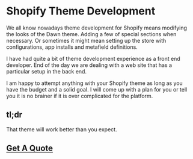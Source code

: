 # Shopify Theme Development

We all know nowadays theme development for Shopify means modifying the looks of the Dawn theme. Adding a few of special sections when necessary. Or sometimes it might mean setting up the store with configurations, app installs and metafield definitions.

I have had quite a bit of theme development experience as a front end developer. End of the day we are dealing with a web site that has a particular setup in the back end.

I am happy to attempt anything with your Shopify theme as long as you have the budget and a solid goal. I will come up with a plan for you or tell you it is no brainer if it is over complicated for the platform.

## tl;dr
That theme will work better than you expect.

## <a class="button" href="/quote-request">Get A Quote</a>
